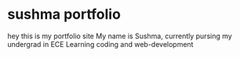 # sushma portfolio
hey this is my portfolio site
My name is Sushma, currently pursing my undergrad in ECE
Learning coding and web-development 
